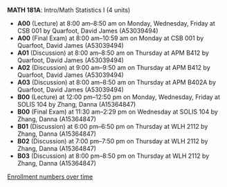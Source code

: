 **MATH 181A**: Intro/Math Statistics I (4 units)

- **A00** (Lecture) at 8:00 am–8:50 am on Monday, Wednesday, Friday at CSB 001 by Quarfoot, David James (A53039494)
- **A00** (Final Exam) at 8:00 am–10:59 am on Monday at CSB 001 by Quarfoot, David James (A53039494)
- **A01** (Discussion) at 8:00 am–8:50 am on Thursday at APM B412 by Quarfoot, David James (A53039494)
- **A02** (Discussion) at 9:00 am–9:50 am on Thursday at APM B412 by Quarfoot, David James (A53039494)
- **A03** (Discussion) at 8:00 am–8:50 am on Thursday at APM B402A by Quarfoot, David James (A53039494)
- **B00** (Lecture) at 12:00 pm–12:50 pm on Monday, Wednesday, Friday at SOLIS 104 by Zhang, Danna (A15364847)
- **B00** (Final Exam) at 11:30 am–2:29 pm on Wednesday at SOLIS 104 by Zhang, Danna (A15364847)
- **B01** (Discussion) at 6:00 pm–6:50 pm on Thursday at WLH 2112 by Zhang, Danna (A15364847)
- **B02** (Discussion) at 7:00 pm–7:50 pm on Thursday at WLH 2112 by Zhang, Danna (A15364847)
- **B03** (Discussion) at 8:00 pm–8:50 pm on Thursday at WLH 2112 by Zhang, Danna (A15364847)

[Enrollment numbers over time](./MATH181A.tsv)
